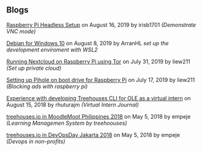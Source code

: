 
## Blogs
[Raspberry Pi Headless Setup](20190816-headless.md) on August 16, 2019 by irisb1701  *(Demonstrate VNC mode)*

[Debian for Windows 10](20190808-debianforwindows.md) on August 8, 2019 by ArranHL *set up the development enviroment with WSL2*

[Running Nextcloud on Raspberry Pi using Tor](20190731-nextcloud-tor.md) on July 31, 2019 by liew211 *(Set up private cloud)*

[Setting up Pihole on boot drive for Raspberry Pi](20190717-pihole.md) on July 17, 2019 by liew211 *(Blocking ads with raspberry pi)*

[Experience with developing Treehouses CLI for OLE as a virtual intern](20180815-CLIVIexp.md) on August 15, 2018 by rhuturajm *(Virtual Intern Journal)*

[treehouses.io in MoodleMoot Philippines 2018](20180505-moodlemootph18.md) on May 5, 2018 by empeje *(Learning Managemen System by treehoouses)*

[treehouses.io in DevOpsDay Jakarta 2018](20180505-devopsdayjkt18.md) on May 5, 2018 by empeje *(Devops in non-profits)*

